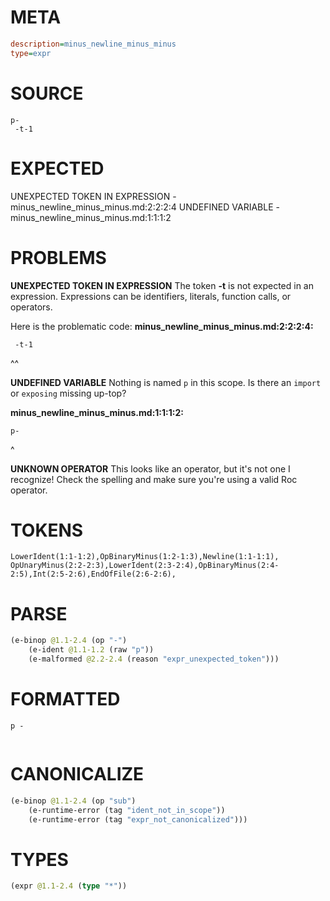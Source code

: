 # META
~~~ini
description=minus_newline_minus_minus
type=expr
~~~
# SOURCE
~~~roc
p-
 -t-1
~~~
# EXPECTED
UNEXPECTED TOKEN IN EXPRESSION - minus_newline_minus_minus.md:2:2:2:4
UNDEFINED VARIABLE - minus_newline_minus_minus.md:1:1:1:2
# PROBLEMS
**UNEXPECTED TOKEN IN EXPRESSION**
The token **-t** is not expected in an expression.
Expressions can be identifiers, literals, function calls, or operators.

Here is the problematic code:
**minus_newline_minus_minus.md:2:2:2:4:**
```roc
 -t-1
```
 ^^


**UNDEFINED VARIABLE**
Nothing is named `p` in this scope.
Is there an `import` or `exposing` missing up-top?

**minus_newline_minus_minus.md:1:1:1:2:**
```roc
p-
```
^


**UNKNOWN OPERATOR**
This looks like an operator, but it's not one I recognize!
Check the spelling and make sure you're using a valid Roc operator.

# TOKENS
~~~zig
LowerIdent(1:1-1:2),OpBinaryMinus(1:2-1:3),Newline(1:1-1:1),
OpUnaryMinus(2:2-2:3),LowerIdent(2:3-2:4),OpBinaryMinus(2:4-2:5),Int(2:5-2:6),EndOfFile(2:6-2:6),
~~~
# PARSE
~~~clojure
(e-binop @1.1-2.4 (op "-")
	(e-ident @1.1-1.2 (raw "p"))
	(e-malformed @2.2-2.4 (reason "expr_unexpected_token")))
~~~
# FORMATTED
~~~roc
p -
	
~~~
# CANONICALIZE
~~~clojure
(e-binop @1.1-2.4 (op "sub")
	(e-runtime-error (tag "ident_not_in_scope"))
	(e-runtime-error (tag "expr_not_canonicalized")))
~~~
# TYPES
~~~clojure
(expr @1.1-2.4 (type "*"))
~~~
